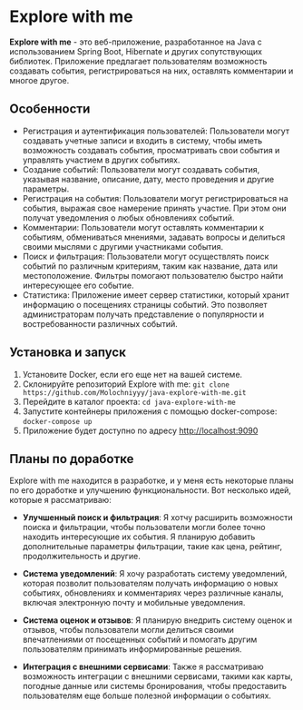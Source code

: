 # Explore with me

**Explore with me** - это веб-приложение, разработанное на Java 
с использованием Spring Boot, Hibernate и других сопутствующих 
библиотек. Приложение предлагает пользователям возможность 
создавать события, регистрироваться на них, 
оставлять комментарии и многое другое.

## Особенности

- Регистрация и аутентификация пользователей: Пользователи могут создавать учетные записи и входить в систему, чтобы иметь возможность создавать события, просматривать свои события и управлять участием в других событиях.
- Создание событий: Пользователи могут создавать события, указывая название, описание, дату, место проведения и другие параметры.
- Регистрация на события: Пользователи могут регистрироваться на события, выражая свое намерение принять участие. При этом они получат уведомления о любых обновлениях событий.
- Комментарии: Пользователи могут оставлять комментарии к событиям, обмениваться мнениями, задавать вопросы и делиться своими мыслями с другими участниками события.
- Поиск и фильтрация: Пользователи могут осуществлять поиск событий по различным критериям, таким как название, дата или местоположение. Фильтры помогают пользователю быстро найти интересующее его событие.
- Статистика: Приложение имеет сервер статистики, который хранит информацию о посещениях страницы событий. Это позволяет администраторам получать представление о популярности и востребованности различных событий.

## Установка и запуск

1. Установите Docker, если его еще нет на вашей системе.
2. Склонируйте репозиторий Explore with me: `git clone https://github.com/Molochniyyy/java-explore-with-me.git`
3. Перейдите в каталог проекта: `cd java-explore-with-me`
4. Запустите контейнеры приложения с помощью docker-compose: `docker-compose up`
5. Приложение будет доступно по адресу [http://localhost:9090](http://localhost:9090)


## Планы по доработке

Explore with me находится в разработке, и у меня есть некоторые планы по его доработке и улучшению функциональности. Вот несколько идей, которые я рассматриваю:

- **Улучшенный поиск и фильтрация**: Я хотчу расширить возможности поиска и фильтрации, чтобы пользователи могли более точно находить интересующие их события. Я планирую добавить дополнительные параметры фильтрации, такие как цена, рейтинг, продолжительность и другие.

- **Система уведомлений**: Я хочу разработать систему уведомлений, которая позволит пользователям получать информацию о новых событиях, обновлениях и комментариях через различные каналы, включая электронную почту и мобильные уведомления.

- **Система оценок и отзывов**: Я планирую внедрить систему оценок и отзывов, чтобы пользователи могли делиться своими впечатлениями от посещенных событий и помогать другим пользователям принимать информированные решения.

- **Интеграция с внешними сервисами**: Также я рассматриваю возможность интеграции с внешними сервисами, такими как карты, погодные данные или системы бронирования, чтобы предоставить пользователям еще больше полезной информации о событиях.
